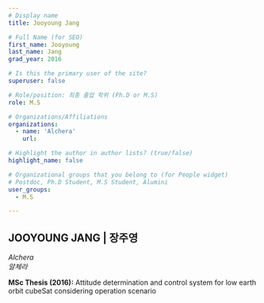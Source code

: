 ```yaml
---
# Display name
title: Jooyoung Jang

# Full Name (for SEO)
first_name: Jooyoung
last_name: Jang
grad_year: 2016

# Is this the primary user of the site?
superuser: false

# Role/position: 최종 졸업 학위 (Ph.D or M.S)
role: M.S

# Organizations/Affiliations
organizations:
  - name: 'Alchera'
    url: 

# Highlight the author in author lists? (true/false)
highlight_name: false

# Organizational groups that you belong to (for People widget)
# Postdoc, Ph.D Student, M.S Student, Alumini
user_groups: 
  - M.S

---
```


<!----- 이름" **별표2개 사이에 적을것** ----->

## **JOOYOUNG JANG | 장주영** 

<!----- 현재 직위/직장: *별표 사이에 적을것*----->

*Alchera*</br>
*알체라*</br>

<!----- 학위논문 및 졸업연도(박사): 없으면 삭제----->



<!----- 학위논문 및 졸업연도(석사): 없으면 삭제----->

**MSc Thesis (2016):** Attitude determination and control system for low earth orbit cubeSat considering operation scenario

<!-----  Biography: 없으면 아래 공란----> </br> 



<!------------------------------------>
</br> 
